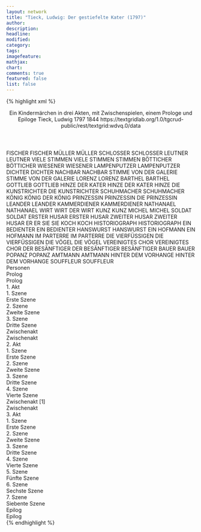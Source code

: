 ```yaml
---
layout: network
title: "Tieck, Ludwig: Der gestiefelte Kater (1797)"
author:
description:
headline:
modified:
category:
tags:
imagefeature: 
mathjax: 
chart: 
comments: true
featured: false
list: false
---
```

{% highlight xml %}
<?xml-model href="https://raw.githubusercontent.com/DLiNa/project/master/rules/lina.rnc"?><?xml-model href="https://raw.githubusercontent.com/DLiNa/project/master/rules/lina.sch"?>
<play xmlns="http://lina.digital">
  <header>
    <title>Der gestiefelte Kater</title>
    <subtitle>Ein Kindermärchen in drei Akten, mit Zwischenspielen, einem Prologe und Epiloge</subtitle>
    <genretitle/>
    <author>Tieck, Ludwig</author>
    <date type="print">1797</date>
    <date type="premiere">1844</date>
    <date type="written"/>
    <source>https://textgridlab.org/1.0/tgcrud-public/rest/textgrid:wdvq.0/data</source>
  </header>
  <personae>
    <character>
      <name>FISCHER</name>
      <alias xml:id="fischer">
        <name>FISCHER</name>
      </alias>
    </character>
    <character>
      <name>MÜLLER</name>
      <alias xml:id="müller">
        <name>MÜLLER</name>
      </alias>
    </character>
    <character>
      <name>SCHLOSSER</name>
      <alias xml:id="schlosser">
        <name>SCHLOSSER</name>
      </alias>
    </character>
    <character>
      <name>LEUTNER</name>
      <alias xml:id="leutner">
        <name>LEUTNER</name>
      </alias>
    </character>
    <character>
      <name>VIELE STIMMEN</name>
      <alias xml:id="viele_stimmen">
        <name>VIELE STIMMEN</name>
      </alias>
      <alias xml:id="stimmen">
        <name>STIMMEN</name>
      </alias>
    </character>
    <character>
      <name>BÖTTICHER</name>
      <alias xml:id="bötticher">
        <name>BÖTTICHER</name>
      </alias>
    </character>
    <character>
      <name>WIESENER</name>
      <alias xml:id="wiesener">
        <name>WIESENER</name>
      </alias>
    </character>
    <character>
      <name>LAMPENPUTZER</name>
      <alias xml:id="lampenputzer">
        <name>LAMPENPUTZER</name>
      </alias>
    </character>
    <character>
      <name>DICHTER</name>
      <alias xml:id="dichter">
        <name>DICHTER</name>
      </alias>
    </character>
    <character>
      <name>NACHBAR</name>
      <alias xml:id="nachbar">
        <name>NACHBAR</name>
      </alias>
    </character>
    <character>
      <name>STIMME VON DER GALERIE</name>
      <alias xml:id="stimme_von_der_galerie">
        <name>STIMME VON DER GALERIE</name>
      </alias>
    </character>
    <character>
      <name>LORENZ</name>
      <alias xml:id="lorenz">
        <name>LORENZ</name>
      </alias>
    </character>
    <character>
      <name>BARTHEL</name>
      <alias xml:id="barthel">
        <name>BARTHEL</name>
      </alias>
    </character>
    <character>
      <name>GOTTLIEB</name>
      <alias xml:id="gottlieb">
        <name>GOTTLIEB</name>
      </alias>
    </character>
    <character>
      <name>HINZE DER KATER</name>
      <alias xml:id="hinze_der_kater">
        <name>HINZE DER KATER</name>
      </alias>
      <alias xml:id="hinze">
        <name>HINZE</name>
      </alias>
    </character>
    <character>
      <name>DIE KUNSTRICHTER</name>
      <alias xml:id="die_kunstrichter">
        <name>DIE KUNSTRICHTER</name>
      </alias>
    </character>
    <character>
      <name>SCHUHMACHER</name>
      <alias xml:id="schuhmacher">
        <name>SCHUHMACHER</name>
      </alias>
    </character>
    <character>
      <name>KÖNIG</name>
      <alias xml:id="könig">
        <name>KÖNIG</name>
      </alias>
      <alias xml:id="der_könig">
        <name>DER KÖNIG</name>
      </alias>
    </character>
    <character>
      <name>PRINZESSIN</name>
      <alias xml:id="prinzessin">
        <name>PRINZESSIN</name>
      </alias>
      <alias xml:id="die_prinzessin">
        <name>DIE PRINZESSIN</name>
      </alias>
    </character>
    <character>
      <name>LEANDER</name>
      <alias xml:id="leander">
        <name>LEANDER</name>
      </alias>
    </character>
    <character>
      <name>KAMMERDIENER</name>
      <alias xml:id="kammerdiener">
        <name>KAMMERDIENER</name>
      </alias>
    </character>
    <character>
      <name>NATHANAEL</name>
      <alias xml:id="nathanael">
        <name>NATHANAEL</name>
      </alias>
    </character>
    <character>
      <name>WIRT</name>
      <alias xml:id="wirt">
        <name>WIRT</name>
      </alias>
      <alias xml:id="der_wirt">
        <name>DER WIRT</name>
      </alias>
    </character>
    <character>
      <name>KUNZ</name>
      <alias xml:id="kunz">
        <name>KUNZ</name>
      </alias>
    </character>
    <character>
      <name>MICHEL</name>
      <alias xml:id="michel">
        <name>MICHEL</name>
      </alias>
    </character>
    <character>
      <name>SOLDAT</name>
      <alias xml:id="soldat">
        <name>SOLDAT</name>
      </alias>
    </character>
    <character>
      <name>ERSTER HUSAR</name>
      <alias xml:id="erster_husar">
        <name>ERSTER HUSAR</name>
      </alias>
    </character>
    <character>
      <name>ZWEITER HUSAR</name>
      <alias xml:id="zweiter_husar">
        <name>ZWEITER HUSAR</name>
      </alias>
    </character>
    <character>
      <name>ER</name>
      <alias xml:id="er">
        <name>ER</name>
      </alias>
    </character>
    <character>
      <name>SIE</name>
      <alias xml:id="sie">
        <name>SIE</name>
      </alias>
    </character>
    <character>
      <name>KOCH</name>
      <alias xml:id="koch">
        <name>KOCH</name>
      </alias>
    </character>
    <character>
      <name>HISTORIOGRAPH</name>
      <alias xml:id="historiograph">
        <name>HISTORIOGRAPH</name>
      </alias>
    </character>
    <character>
      <name>EIN BEDIENTER</name>
      <alias xml:id="ein_bedienter">
        <name>EIN BEDIENTER</name>
      </alias>
    </character>
    <character>
      <name>HANSWURST</name>
      <alias xml:id="hanswurst">
        <name>HANSWURST</name>
      </alias>
    </character>
    <character>
      <name>EIN HOFMANN</name>
      <alias xml:id="ein_hofmann">
        <name>EIN HOFMANN</name>
      </alias>
    </character>
    <character>
      <name>IM PARTERRE</name>
      <alias xml:id="im_parterre">
        <name>IM PARTERRE</name>
      </alias>
    </character>
    <character>
      <name>DIE VIERFÜSSIGEN</name>
      <alias xml:id="die_vierfüssigen">
        <name>DIE VIERFÜSSIGEN</name>
      </alias>
    </character>
    <character>
      <name>DIE VÖGEL</name>
      <alias xml:id="die_vögel">
        <name>DIE VÖGEL</name>
      </alias>
    </character>
    <character>
      <name>VEREINIGTES CHOR</name>
      <alias xml:id="vereinigtes_chor">
        <name>VEREINIGTES CHOR</name>
      </alias>
    </character>
    <character>
      <name>DER BESÄNFTIGER</name>
      <alias xml:id="der_besänftiger">
        <name>DER BESÄNFTIGER</name>
      </alias>
      <alias xml:id="besänftiger">
        <name>BESÄNFTIGER</name>
      </alias>
    </character>
    <character>
      <name>BAUER</name>
      <alias xml:id="bauer">
        <name>BAUER</name>
      </alias>
    </character>
    <character>
      <name>POPANZ</name>
      <alias xml:id="popanz">
        <name>POPANZ</name>
      </alias>
    </character>
    <character>
      <name>AMTMANN</name>
      <alias xml:id="amtmann">
        <name>AMTMANN</name>
      </alias>
    </character>
    <character>
      <name>HINTER DEM VORHANGE</name>
      <alias xml:id="hinter_dem_vorhange">
        <name>HINTER DEM VORHANGE</name>
      </alias>
    </character>
    <character>
      <name>SOUFFLEUR</name>
      <alias xml:id="souffleur">
        <name>SOUFFLEUR</name>
      </alias>
    </character>
  </personae>
  <text>
    <div>
      <head>Personen</head>
    </div>
    <div>
      <head>Prolog</head>
      <div>
        <head>Prolog</head>
        <sp who="#fischer">
          <amount n="14" unit="speech_acts"/>
          <amount n="254" unit="words"/>
          <amount n="9" unit="lines"/>
          <amount n="1469" unit="chars"/>
        </sp>
        <sp who="#müller">
          <amount n="14" unit="speech_acts"/>
          <amount n="203" unit="words"/>
          <amount n="10" unit="lines"/>
          <amount n="1182" unit="chars"/>
        </sp>
        <sp who="#schlosser">
          <amount n="11" unit="speech_acts"/>
          <amount n="323" unit="words"/>
          <amount n="6" unit="lines"/>
          <amount n="1812" unit="chars"/>
        </sp>
        <sp who="#leutner">
          <amount n="12" unit="speech_acts"/>
          <amount n="116" unit="words"/>
          <amount n="10" unit="lines"/>
          <amount n="629" unit="chars"/>
        </sp>
        <sp who="#viele_stimmen">
          <amount n="1" unit="speech_acts"/>
          <amount n="14" unit="words"/>
          <amount n="1" unit="lines"/>
          <amount n="67" unit="chars"/>
        </sp>
        <sp who="#bötticher">
          <amount n="1" unit="speech_acts"/>
          <amount n="75" unit="words"/>
          <amount n="455" unit="chars"/>
        </sp>
        <sp who="#wiesener">
          <amount n="3" unit="speech_acts"/>
          <amount n="18" unit="words"/>
          <amount n="3" unit="lines"/>
          <amount n="104" unit="chars"/>
        </sp>
        <sp who="#stimmen">
          <amount n="1" unit="speech_acts"/>
          <amount n="9" unit="words"/>
          <amount n="1" unit="lines"/>
          <amount n="41" unit="chars"/>
        </sp>
        <sp who="#fischer #müller #schlosser #leutner #viele_stimmen #bötticher #wiesener #lampenputzer #dichter #nachbar #stimme_von_der_galerie">
          <amount n="5" unit="speech_acts"/>
          <amount n="29" unit="words"/>
          <amount n="5" unit="lines"/>
          <amount n="170" unit="chars"/>
        </sp>
        <sp who="#lampenputzer">
          <amount n="2" unit="speech_acts"/>
          <amount n="46" unit="words"/>
          <amount n="1" unit="lines"/>
          <amount n="267" unit="chars"/>
        </sp>
        <sp who="#dichter">
          <amount n="11" unit="speech_acts"/>
          <amount n="255" unit="words"/>
          <amount n="6" unit="lines"/>
          <amount n="1494" unit="chars"/>
        </sp>
        <sp who="#nachbar">
          <amount n="1" unit="speech_acts"/>
          <amount n="7" unit="words"/>
          <amount n="1" unit="lines"/>
          <amount n="49" unit="chars"/>
        </sp>
        <sp who="#stimme_von_der_galerie">
          <amount n="1" unit="speech_acts"/>
          <amount n="3" unit="words"/>
          <amount n="1" unit="lines"/>
          <amount n="10" unit="chars"/>
        </sp>
      </div>
    </div>
    <div>
      <head>1. Akt</head>
      <div>
        <head>1. Szene</head>
        <div>
          <head>Erste Szene</head>
          <sp who="#lorenz">
            <amount n="2" unit="speech_acts"/>
            <amount n="90" unit="words"/>
            <amount n="1" unit="lines"/>
            <amount n="479" unit="chars"/>
          </sp>
          <sp who="#leutner">
            <amount n="5" unit="speech_acts"/>
            <amount n="79" unit="words"/>
            <amount n="2" unit="lines"/>
            <amount n="431" unit="chars"/>
          </sp>
          <sp who="#müller">
            <amount n="5" unit="speech_acts"/>
            <amount n="127" unit="words"/>
            <amount n="4" unit="lines"/>
            <amount n="670" unit="chars"/>
          </sp>
          <sp who="#schlosser">
            <amount n="4" unit="speech_acts"/>
            <amount n="42" unit="words"/>
            <amount n="3" unit="lines"/>
            <amount n="257" unit="chars"/>
          </sp>
          <sp who="#barthel">
            <amount n="1" unit="speech_acts"/>
            <amount n="26" unit="words"/>
            <amount n="149" unit="chars"/>
          </sp>
          <sp who="#gottlieb">
            <amount n="32" unit="speech_acts"/>
            <amount n="632" unit="words"/>
            <amount n="25" unit="lines"/>
            <amount n="3404" unit="chars"/>
          </sp>
          <sp who="#fischer">
            <amount n="4" unit="speech_acts"/>
            <amount n="32" unit="words"/>
            <amount n="4" unit="lines"/>
            <amount n="184" unit="chars"/>
          </sp>
          <sp who="#hinze_der_kater">
            <amount n="1" unit="speech_acts"/>
            <amount n="10" unit="words"/>
            <amount n="1" unit="lines"/>
            <amount n="67" unit="chars"/>
          </sp>
          <sp who="#die_kunstrichter">
            <amount n="1" unit="speech_acts"/>
            <amount n="8" unit="words"/>
            <amount n="1" unit="lines"/>
            <amount n="38" unit="chars"/>
          </sp>
          <sp who="#hinze">
            <amount n="26" unit="speech_acts"/>
            <amount n="721" unit="words"/>
            <amount n="9" unit="lines"/>
            <amount n="3998" unit="chars"/>
          </sp>
          <sp who="#schuhmacher">
            <amount n="8" unit="speech_acts"/>
            <amount n="72" unit="words"/>
            <amount n="7" unit="lines"/>
            <amount n="347" unit="chars"/>
          </sp>
        </div>
      </div>
      <div>
        <head>2. Szene</head>
        <div>
          <head>Zweite Szene</head>
          <sp who="#könig">
            <amount n="14" unit="speech_acts"/>
            <amount n="790" unit="words"/>
            <amount n="5" unit="lines"/>
            <amount n="4425" unit="chars"/>
          </sp>
          <sp who="#prinzessin">
            <amount n="12" unit="speech_acts"/>
            <amount n="197" unit="words"/>
            <amount n="7" unit="lines"/>
            <amount n="1243" unit="chars"/>
          </sp>
          <sp who="#fischer">
            <amount n="3" unit="speech_acts"/>
            <amount n="30" unit="words"/>
            <amount n="3" unit="lines"/>
            <amount n="186" unit="chars"/>
          </sp>
          <sp who="#schlosser">
            <amount n="3" unit="speech_acts"/>
            <amount n="31" unit="words"/>
            <amount n="3" unit="lines"/>
            <amount n="146" unit="chars"/>
          </sp>
          <sp who="#müller">
            <amount n="2" unit="speech_acts"/>
            <amount n="27" unit="words"/>
            <amount n="1" unit="lines"/>
            <amount n="163" unit="chars"/>
          </sp>
          <sp who="#die_prinzessin">
            <amount n="1" unit="speech_acts"/>
            <amount n="109" unit="words"/>
            <amount n="559" unit="chars"/>
          </sp>
          <sp who="#leander">
            <amount n="9" unit="speech_acts"/>
            <amount n="182" unit="words"/>
            <amount n="6" unit="lines"/>
            <amount n="1084" unit="chars"/>
          </sp>
          <sp who="#kammerdiener">
            <amount n="1" unit="speech_acts"/>
            <amount n="17" unit="words"/>
            <amount n="105" unit="chars"/>
          </sp>
          <sp who="#nathanael">
            <amount n="9" unit="speech_acts"/>
            <amount n="192" unit="words"/>
            <amount n="4" unit="lines"/>
            <amount n="1036" unit="chars"/>
          </sp>
          <sp who="#leutner">
            <amount n="1" unit="speech_acts"/>
            <amount n="44" unit="words"/>
            <amount n="294" unit="chars"/>
          </sp>
        </div>
      </div>
      <div>
        <head>3. Szene</head>
        <div>
          <head>Dritte Szene</head>
          <sp who="#lorenz">
            <amount n="6" unit="speech_acts"/>
            <amount n="111" unit="words"/>
            <amount n="4" unit="lines"/>
            <amount n="568" unit="chars"/>
          </sp>
          <sp who="#wirt">
            <amount n="13" unit="speech_acts"/>
            <amount n="261" unit="words"/>
            <amount n="8" unit="lines"/>
            <amount n="1451" unit="chars"/>
          </sp>
          <sp who="#kunz">
            <amount n="1" unit="speech_acts"/>
            <amount n="5" unit="words"/>
            <amount n="1" unit="lines"/>
            <amount n="22" unit="chars"/>
          </sp>
          <sp who="#michel">
            <amount n="2" unit="speech_acts"/>
            <amount n="19" unit="words"/>
            <amount n="2" unit="lines"/>
            <amount n="111" unit="chars"/>
          </sp>
          <sp who="#soldat">
            <amount n="6" unit="speech_acts"/>
            <amount n="41" unit="words"/>
            <amount n="6" unit="lines"/>
            <amount n="240" unit="chars"/>
          </sp>
          <sp who="#erster_husar">
            <amount n="3" unit="speech_acts"/>
            <amount n="39" unit="words"/>
            <amount n="2" unit="lines"/>
            <amount n="211" unit="chars"/>
          </sp>
          <sp who="#zweiter_husar">
            <amount n="2" unit="speech_acts"/>
            <amount n="41" unit="words"/>
            <amount n="1" unit="lines"/>
            <amount n="198" unit="chars"/>
          </sp>
        </div>
      </div>
    </div>
    <div>
      <head>Zwischenakt</head>
      <div>
        <head>Zwischenakt</head>
        <sp who="#fischer">
          <amount n="4" unit="speech_acts"/>
          <amount n="44" unit="words"/>
          <amount n="4" unit="lines"/>
          <amount n="223" unit="chars"/>
        </sp>
        <sp who="#leutner">
          <amount n="3" unit="speech_acts"/>
          <amount n="57" unit="words"/>
          <amount n="1" unit="lines"/>
          <amount n="304" unit="chars"/>
        </sp>
        <sp who="#schlosser">
          <amount n="3" unit="speech_acts"/>
          <amount n="44" unit="words"/>
          <amount n="2" unit="lines"/>
          <amount n="221" unit="chars"/>
        </sp>
        <sp who="#müller">
          <amount n="1" unit="speech_acts"/>
          <amount n="18" unit="words"/>
          <amount n="109" unit="chars"/>
        </sp>
        <sp who="#wiesener">
          <amount n="3" unit="speech_acts"/>
          <amount n="61" unit="words"/>
          <amount n="2" unit="lines"/>
          <amount n="337" unit="chars"/>
        </sp>
        <sp who="#nachbar">
          <amount n="3" unit="speech_acts"/>
          <amount n="71" unit="words"/>
          <amount n="2" unit="lines"/>
          <amount n="363" unit="chars"/>
        </sp>
        <sp who="#bötticher">
          <amount n="3" unit="speech_acts"/>
          <amount n="225" unit="words"/>
          <amount n="1296" unit="chars"/>
        </sp>
      </div>
    </div>
    <div>
      <head>2. Akt</head>
      <div>
        <head>1. Szene</head>
        <div>
          <head>Erste Szene</head>
          <sp who="#gottlieb">
            <amount n="9" unit="speech_acts"/>
            <amount n="88" unit="words"/>
            <amount n="9" unit="lines"/>
            <amount n="486" unit="chars"/>
          </sp>
          <sp who="#hinze">
            <amount n="8" unit="speech_acts"/>
            <amount n="183" unit="words"/>
            <amount n="5" unit="lines"/>
            <amount n="999" unit="chars"/>
          </sp>
          <sp who="#fischer">
            <amount n="1" unit="speech_acts"/>
            <amount n="29" unit="words"/>
            <amount n="145" unit="chars"/>
          </sp>
          <sp who="#leutner">
            <amount n="1" unit="speech_acts"/>
            <amount n="12" unit="words"/>
            <amount n="1" unit="lines"/>
            <amount n="64" unit="chars"/>
          </sp>
          <sp who="#müller">
            <amount n="1" unit="speech_acts"/>
            <amount n="10" unit="words"/>
            <amount n="1" unit="lines"/>
            <amount n="62" unit="chars"/>
          </sp>
          <sp who="#schlosser">
            <amount n="1" unit="speech_acts"/>
            <amount n="49" unit="words"/>
            <amount n="297" unit="chars"/>
          </sp>
        </div>
      </div>
      <div>
        <head>2. Szene</head>
        <div>
          <head>Zweite Szene</head>
          <sp who="#hinze">
            <amount n="5" unit="speech_acts"/>
            <amount n="589" unit="words"/>
            <amount n="2" unit="lines"/>
            <amount n="3262" unit="chars"/>
          </sp>
          <sp who="#er">
            <amount n="7" unit="speech_acts"/>
            <amount n="211" unit="words"/>
            <amount n="2" unit="lines"/>
            <amount n="1141" unit="chars"/>
          </sp>
          <sp who="#sie">
            <amount n="6" unit="speech_acts"/>
            <amount n="104" unit="words"/>
            <amount n="3" unit="lines"/>
            <amount n="568" unit="chars"/>
          </sp>
          <sp who="#wiesener">
            <amount n="2" unit="speech_acts"/>
            <amount n="30" unit="words"/>
            <amount n="1" unit="lines"/>
            <amount n="150" unit="chars"/>
          </sp>
          <sp who="#nachbar">
            <amount n="1" unit="speech_acts"/>
            <amount n="10" unit="words"/>
            <amount n="1" unit="lines"/>
            <amount n="47" unit="chars"/>
          </sp>
          <sp who="#fischer">
            <amount n="2" unit="speech_acts"/>
            <amount n="20" unit="words"/>
            <amount n="2" unit="lines"/>
            <amount n="91" unit="chars"/>
          </sp>
          <sp who="#leutner">
            <amount n="2" unit="speech_acts"/>
            <amount n="36" unit="words"/>
            <amount n="1" unit="lines"/>
            <amount n="183" unit="chars"/>
          </sp>
          <sp who="#müller">
            <amount n="2" unit="speech_acts"/>
            <amount n="13" unit="words"/>
            <amount n="2" unit="lines"/>
            <amount n="79" unit="chars"/>
          </sp>
          <sp who="#schlosser">
            <amount n="2" unit="speech_acts"/>
            <amount n="41" unit="words"/>
            <amount n="216" unit="chars"/>
          </sp>
        </div>
      </div>
      <div>
        <head>3. Szene</head>
        <div>
          <head>Dritte Szene</head>
          <sp who="#könig">
            <amount n="14" unit="speech_acts"/>
            <amount n="673" unit="words"/>
            <amount n="4" unit="lines"/>
            <amount n="3645" unit="chars"/>
          </sp>
          <sp who="#koch">
            <amount n="2" unit="speech_acts"/>
            <amount n="73" unit="words"/>
            <amount n="1" unit="lines"/>
            <amount n="423" unit="chars"/>
          </sp>
          <sp who="#prinzessin">
            <amount n="1" unit="speech_acts"/>
            <amount n="3" unit="words"/>
            <amount n="1" unit="lines"/>
            <amount n="12" unit="chars"/>
          </sp>
          <sp who="#fischer">
            <amount n="2" unit="speech_acts"/>
            <amount n="41" unit="words"/>
            <amount n="1" unit="lines"/>
            <amount n="194" unit="chars"/>
          </sp>
          <sp who="#kammerdiener">
            <amount n="2" unit="speech_acts"/>
            <amount n="107" unit="words"/>
            <amount n="1" unit="lines"/>
            <amount n="608" unit="chars"/>
          </sp>
          <sp who="#hinze">
            <amount n="3" unit="speech_acts"/>
            <amount n="24" unit="words"/>
            <amount n="2" unit="lines"/>
            <amount n="137" unit="chars"/>
          </sp>
          <sp who="#nathanael">
            <amount n="2" unit="speech_acts"/>
            <amount n="9" unit="words"/>
            <amount n="1" unit="lines"/>
            <amount n="50" unit="chars"/>
          </sp>
          <sp who="#historiograph">
            <amount n="2" unit="speech_acts"/>
            <amount n="4" unit="words"/>
            <amount n="1" unit="lines"/>
            <amount n="15" unit="chars"/>
          </sp>
          <sp who="#leutner">
            <amount n="1" unit="speech_acts"/>
            <amount n="28" unit="words"/>
            <amount n="138" unit="chars"/>
          </sp>
          <sp who="#schlosser">
            <amount n="1" unit="speech_acts"/>
            <amount n="10" unit="words"/>
            <amount n="1" unit="lines"/>
            <amount n="57" unit="chars"/>
          </sp>
        </div>
      </div>
      <div>
        <head>4. Szene</head>
        <div>
          <head>Vierte Szene</head>
          <sp who="#könig">
            <amount n="33" unit="speech_acts"/>
            <amount n="1301" unit="words"/>
            <amount n="25" unit="lines"/>
            <amount n="7123" unit="chars"/>
          </sp>
          <sp who="#ein_bedienter">
            <amount n="1" unit="speech_acts"/>
            <amount n="14" unit="words"/>
            <amount n="1" unit="lines"/>
            <amount n="77" unit="chars"/>
          </sp>
          <sp who="#hanswurst">
            <amount n="20" unit="speech_acts"/>
            <amount n="700" unit="words"/>
            <amount n="9" unit="lines"/>
            <amount n="3860" unit="chars"/>
          </sp>
          <sp who="#hinze">
            <amount n="13" unit="speech_acts"/>
            <amount n="113" unit="words"/>
            <amount n="12" unit="lines"/>
            <amount n="579" unit="chars"/>
          </sp>
          <sp who="#leander">
            <amount n="15" unit="speech_acts"/>
            <amount n="416" unit="words"/>
            <amount n="8" unit="lines"/>
            <amount n="2441" unit="chars"/>
          </sp>
          <sp who="#prinzessin">
            <amount n="4" unit="speech_acts"/>
            <amount n="32" unit="words"/>
            <amount n="4" unit="lines"/>
            <amount n="157" unit="chars"/>
          </sp>
          <sp who="#ein_hofmann">
            <amount n="1" unit="speech_acts"/>
            <amount n="5" unit="words"/>
            <amount n="1" unit="lines"/>
            <amount n="27" unit="chars"/>
          </sp>
          <sp who="#dichter">
            <amount n="3" unit="speech_acts"/>
            <amount n="104" unit="words"/>
            <amount n="1" unit="lines"/>
            <amount n="558" unit="chars"/>
          </sp>
          <sp who="#im_parterre">
            <amount n="1" unit="speech_acts"/>
            <amount n="6" unit="words"/>
            <amount n="1" unit="lines"/>
            <amount n="37" unit="chars"/>
          </sp>
          <sp who="#fischer">
            <amount n="1" unit="speech_acts"/>
            <amount n="3" unit="words"/>
            <amount n="1" unit="lines"/>
            <amount n="13" unit="chars"/>
          </sp>
          <sp who="#wiesener">
            <amount n="1" unit="speech_acts"/>
            <amount n="13" unit="words"/>
            <amount n="1" unit="lines"/>
            <amount n="62" unit="chars"/>
          </sp>
          <sp who="#nachbar">
            <amount n="1" unit="speech_acts"/>
            <amount n="14" unit="words"/>
            <amount n="1" unit="lines"/>
            <amount n="74" unit="chars"/>
          </sp>
          <sp who="#könig #ein_bedienter #hanswurst #hinze #leander #prinzessin #ein_hofmann #dichter #im_parterre #fischer #wiesener #nachbar #die_vierfüssigen #die_vögel #vereinigtes_chor #der_besänftiger">
            <amount n="1" unit="speech_acts"/>
            <amount n="7" unit="words"/>
            <amount n="1" unit="lines"/>
            <amount n="39" unit="chars"/>
          </sp>
          <sp who="#die_vierfüssigen">
            <amount n="1" unit="speech_acts"/>
            <amount n="5" unit="words"/>
            <amount n="1" unit="lines"/>
            <amount n="25" unit="chars"/>
          </sp>
          <sp who="#die_vögel">
            <amount n="1" unit="speech_acts"/>
            <amount n="6" unit="words"/>
            <amount n="1" unit="lines"/>
            <amount n="22" unit="chars"/>
          </sp>
          <sp who="#vereinigtes_chor">
            <amount n="1" unit="speech_acts"/>
            <amount n="9" unit="words"/>
            <amount n="1" unit="lines"/>
            <amount n="40" unit="chars"/>
          </sp>
          <sp who="#der_besänftiger">
            <amount n="1" unit="speech_acts"/>
            <amount n="28" unit="words"/>
            <amount n="6" unit="lines"/>
            <amount n="138" unit="chars"/>
          </sp>
        </div>
      </div>
    </div>
    <div>
      <head>Zwischenakt [1]</head>
      <div>
        <head>Zwischenakt</head>
        <sp who="#wiesener">
          <amount n="2" unit="speech_acts"/>
          <amount n="10" unit="words"/>
          <amount n="2" unit="lines"/>
          <amount n="67" unit="chars"/>
        </sp>
        <sp who="#nachbar">
          <amount n="1" unit="speech_acts"/>
          <amount n="8" unit="words"/>
          <amount n="1" unit="lines"/>
          <amount n="42" unit="chars"/>
        </sp>
        <sp who="#leutner">
          <amount n="1" unit="speech_acts"/>
          <amount n="3" unit="words"/>
          <amount n="1" unit="lines"/>
          <amount n="13" unit="chars"/>
        </sp>
        <sp who="#fischer">
          <amount n="5" unit="speech_acts"/>
          <amount n="50" unit="words"/>
          <amount n="4" unit="lines"/>
          <amount n="259" unit="chars"/>
        </sp>
        <sp who="#schlosser">
          <amount n="2" unit="speech_acts"/>
          <amount n="16" unit="words"/>
          <amount n="2" unit="lines"/>
          <amount n="81" unit="chars"/>
        </sp>
        <sp who="#bötticher">
          <amount n="6" unit="speech_acts"/>
          <amount n="788" unit="words"/>
          <amount n="4535" unit="chars"/>
        </sp>
        <sp who="#müller">
          <amount n="2" unit="speech_acts"/>
          <amount n="11" unit="words"/>
          <amount n="2" unit="lines"/>
          <amount n="63" unit="chars"/>
        </sp>
      </div>
    </div>
    <div>
      <head>3. Akt</head>
      <div>
        <head>1. Szene</head>
        <div>
          <head>Erste Szene</head>
          <sp who="#gottlieb">
            <amount n="8" unit="speech_acts"/>
            <amount n="133" unit="words"/>
            <amount n="5" unit="lines"/>
            <amount n="692" unit="chars"/>
          </sp>
          <sp who="#hinze">
            <amount n="8" unit="speech_acts"/>
            <amount n="125" unit="words"/>
            <amount n="6" unit="lines"/>
            <amount n="655" unit="chars"/>
          </sp>
          <sp who="#schlosser">
            <amount n="6" unit="speech_acts"/>
            <amount n="141" unit="words"/>
            <amount n="2" unit="lines"/>
            <amount n="721" unit="chars"/>
          </sp>
          <sp who="#fischer">
            <amount n="2" unit="speech_acts"/>
            <amount n="33" unit="words"/>
            <amount n="2" unit="lines"/>
            <amount n="172" unit="chars"/>
          </sp>
          <sp who="#müller">
            <amount n="2" unit="speech_acts"/>
            <amount n="26" unit="words"/>
            <amount n="2" unit="lines"/>
            <amount n="148" unit="chars"/>
          </sp>
          <sp who="#wiesener">
            <amount n="2" unit="speech_acts"/>
            <amount n="54" unit="words"/>
            <amount n="273" unit="chars"/>
          </sp>
          <sp who="#nachbar">
            <amount n="1" unit="speech_acts"/>
            <amount n="6" unit="words"/>
            <amount n="1" unit="lines"/>
            <amount n="34" unit="chars"/>
          </sp>
          <sp who="#bötticher">
            <amount n="4" unit="speech_acts"/>
            <amount n="39" unit="words"/>
            <amount n="3" unit="lines"/>
            <amount n="236" unit="chars"/>
          </sp>
        </div>
      </div>
      <div>
        <head>2. Szene</head>
        <div>
          <head>Zweite Szene</head>
          <sp who="#hinze">
            <amount n="4" unit="speech_acts"/>
            <amount n="147" unit="words"/>
            <amount n="806" unit="chars"/>
          </sp>
          <sp who="#er">
            <amount n="6" unit="speech_acts"/>
            <amount n="33" unit="words"/>
            <amount n="6" unit="lines"/>
            <amount n="200" unit="chars"/>
          </sp>
          <sp who="#sie">
            <amount n="6" unit="speech_acts"/>
            <amount n="33" unit="words"/>
            <amount n="6" unit="lines"/>
            <amount n="183" unit="chars"/>
          </sp>
          <sp who="#er #sie">
            <amount n="1" unit="speech_acts"/>
            <amount n="8" unit="words"/>
            <amount n="1" unit="lines"/>
            <amount n="48" unit="chars"/>
          </sp>
          <sp who="#bötticher">
            <amount n="1" unit="speech_acts"/>
            <amount n="7" unit="words"/>
            <amount n="1" unit="lines"/>
            <amount n="23" unit="chars"/>
          </sp>
          <sp who="#schlosser">
            <amount n="1" unit="speech_acts"/>
            <amount n="10" unit="words"/>
            <amount n="1" unit="lines"/>
            <amount n="54" unit="chars"/>
          </sp>
        </div>
      </div>
      <div>
        <head>3. Szene</head>
        <div>
          <head>Dritte Szene</head>
          <sp who="#könig">
            <amount n="5" unit="speech_acts"/>
            <amount n="233" unit="words"/>
            <amount n="1" unit="lines"/>
            <amount n="1363" unit="chars"/>
          </sp>
          <sp who="#prinzessin">
            <amount n="1" unit="speech_acts"/>
            <amount n="26" unit="words"/>
            <amount n="181" unit="chars"/>
          </sp>
          <sp who="#leander">
            <amount n="10" unit="speech_acts"/>
            <amount n="118" unit="words"/>
            <amount n="8" unit="lines"/>
            <amount n="690" unit="chars"/>
          </sp>
          <sp who="#hanswurst">
            <amount n="13" unit="speech_acts"/>
            <amount n="152" unit="words"/>
            <amount n="11" unit="lines"/>
            <amount n="874" unit="chars"/>
          </sp>
          <sp who="#leutner">
            <amount n="1" unit="speech_acts"/>
            <amount n="23" unit="words"/>
            <amount n="114" unit="chars"/>
          </sp>
          <sp who="#müller">
            <amount n="2" unit="speech_acts"/>
            <amount n="13" unit="words"/>
            <amount n="2" unit="lines"/>
            <amount n="72" unit="chars"/>
          </sp>
          <sp who="#fischer">
            <amount n="2" unit="speech_acts"/>
            <amount n="35" unit="words"/>
            <amount n="2" unit="lines"/>
            <amount n="146" unit="chars"/>
          </sp>
          <sp who="#hinze">
            <amount n="5" unit="speech_acts"/>
            <amount n="282" unit="words"/>
            <amount n="2" unit="lines"/>
            <amount n="1619" unit="chars"/>
          </sp>
          <sp who="#schlosser">
            <amount n="2" unit="speech_acts"/>
            <amount n="36" unit="words"/>
            <amount n="1" unit="lines"/>
            <amount n="193" unit="chars"/>
          </sp>
          <sp who="#bötticher">
            <amount n="1" unit="speech_acts"/>
            <amount n="5" unit="words"/>
            <amount n="1" unit="lines"/>
            <amount n="16" unit="chars"/>
          </sp>
        </div>
      </div>
      <div>
        <head>4. Szene</head>
        <div>
          <head>Vierte Szene</head>
          <sp who="#der_wirt">
            <amount n="1" unit="speech_acts"/>
            <amount n="134" unit="words"/>
            <amount n="741" unit="chars"/>
          </sp>
          <sp who="#hinze">
            <amount n="4" unit="speech_acts"/>
            <amount n="177" unit="words"/>
            <amount n="1" unit="lines"/>
            <amount n="926" unit="chars"/>
          </sp>
          <sp who="#wirt">
            <amount n="6" unit="speech_acts"/>
            <amount n="308" unit="words"/>
            <amount n="3" unit="lines"/>
            <amount n="1589" unit="chars"/>
          </sp>
          <sp who="#prinzessin">
            <amount n="5" unit="speech_acts"/>
            <amount n="42" unit="words"/>
            <amount n="5" unit="lines"/>
            <amount n="242" unit="chars"/>
          </sp>
          <sp who="#könig">
            <amount n="5" unit="speech_acts"/>
            <amount n="122" unit="words"/>
            <amount n="2" unit="lines"/>
            <amount n="618" unit="chars"/>
          </sp>
        </div>
      </div>
      <div>
        <head>5. Szene</head>
        <div>
          <head>Fünfte Szene</head>
          <sp who="#kunz">
            <amount n="7" unit="speech_acts"/>
            <amount n="180" unit="words"/>
            <amount n="4" unit="lines"/>
            <amount n="929" unit="chars"/>
          </sp>
          <sp who="#hinze">
            <amount n="3" unit="speech_acts"/>
            <amount n="78" unit="words"/>
            <amount n="1" unit="lines"/>
            <amount n="404" unit="chars"/>
          </sp>
          <sp who="#fischer">
            <amount n="1" unit="speech_acts"/>
            <amount n="5" unit="words"/>
            <amount n="1" unit="lines"/>
            <amount n="30" unit="chars"/>
          </sp>
          <sp who="#schlosser">
            <amount n="1" unit="speech_acts"/>
            <amount n="12" unit="words"/>
            <amount n="1" unit="lines"/>
            <amount n="52" unit="chars"/>
          </sp>
          <sp who="#könig">
            <amount n="4" unit="speech_acts"/>
            <amount n="99" unit="words"/>
            <amount n="1" unit="lines"/>
            <amount n="517" unit="chars"/>
          </sp>
          <sp who="#prinzessin">
            <amount n="1" unit="speech_acts"/>
            <amount n="29" unit="words"/>
            <amount n="147" unit="chars"/>
          </sp>
        </div>
      </div>
      <div>
        <head>6. Szene</head>
        <div>
          <head>Sechste Szene</head>
          <sp who="#gottlieb">
            <amount n="8" unit="speech_acts"/>
            <amount n="83" unit="words"/>
            <amount n="7" unit="lines"/>
            <amount n="408" unit="chars"/>
          </sp>
          <sp who="#hinze">
            <amount n="11" unit="speech_acts"/>
            <amount n="127" unit="words"/>
            <amount n="9" unit="lines"/>
            <amount n="633" unit="chars"/>
          </sp>
          <sp who="#könig">
            <amount n="6" unit="speech_acts"/>
            <amount n="85" unit="words"/>
            <amount n="4" unit="lines"/>
            <amount n="483" unit="chars"/>
          </sp>
          <sp who="#prinzessin">
            <amount n="1" unit="speech_acts"/>
            <amount n="1" unit="words"/>
            <amount n="1" unit="lines"/>
            <amount n="8" unit="chars"/>
          </sp>
          <sp who="#ein_bedienter">
            <amount n="2" unit="speech_acts"/>
            <amount n="36" unit="words"/>
            <amount n="1" unit="lines"/>
            <amount n="184" unit="chars"/>
          </sp>
          <sp who="#leutner">
            <amount n="1" unit="speech_acts"/>
            <amount n="16" unit="words"/>
            <amount n="1" unit="lines"/>
            <amount n="92" unit="chars"/>
          </sp>
          <sp who="#wiesener">
            <amount n="1" unit="speech_acts"/>
            <amount n="6" unit="words"/>
            <amount n="1" unit="lines"/>
            <amount n="32" unit="chars"/>
          </sp>
          <sp who="#nachbar">
            <amount n="1" unit="speech_acts"/>
            <amount n="8" unit="words"/>
            <amount n="1" unit="lines"/>
            <amount n="31" unit="chars"/>
          </sp>
        </div>
      </div>
      <div>
        <head>7. Szene</head>
        <div>
          <head>Siebente Szene</head>
          <sp who="#bauer">
            <amount n="3" unit="speech_acts"/>
            <amount n="37" unit="words"/>
            <amount n="2" unit="lines"/>
            <amount n="207" unit="chars"/>
          </sp>
          <sp who="#popanz">
            <amount n="14" unit="speech_acts"/>
            <amount n="166" unit="words"/>
            <amount n="11" unit="lines"/>
            <amount n="924" unit="chars"/>
          </sp>
          <sp who="#amtmann">
            <amount n="5" unit="speech_acts"/>
            <amount n="91" unit="words"/>
            <amount n="3" unit="lines"/>
            <amount n="489" unit="chars"/>
          </sp>
          <sp who="#hinze">
            <amount n="12" unit="speech_acts"/>
            <amount n="242" unit="words"/>
            <amount n="6" unit="lines"/>
            <amount n="1357" unit="chars"/>
          </sp>
          <sp who="#schlosser">
            <amount n="3" unit="speech_acts"/>
            <amount n="144" unit="words"/>
            <amount n="809" unit="chars"/>
          </sp>
          <sp who="#bötticher">
            <amount n="6" unit="speech_acts"/>
            <amount n="185" unit="words"/>
            <amount n="4" unit="lines"/>
            <amount n="1085" unit="chars"/>
          </sp>
          <sp who="#fischer">
            <amount n="5" unit="speech_acts"/>
            <amount n="36" unit="words"/>
            <amount n="5" unit="lines"/>
            <amount n="196" unit="chars"/>
          </sp>
          <sp who="#müller">
            <amount n="4" unit="speech_acts"/>
            <amount n="51" unit="words"/>
            <amount n="3" unit="lines"/>
            <amount n="257" unit="chars"/>
          </sp>
          <sp who="#leutner">
            <amount n="2" unit="speech_acts"/>
            <amount n="35" unit="words"/>
            <amount n="1" unit="lines"/>
            <amount n="194" unit="chars"/>
          </sp>
          <sp who="#dichter">
            <amount n="3" unit="speech_acts"/>
            <amount n="266" unit="words"/>
            <amount n="2" unit="lines"/>
            <amount n="1313" unit="chars"/>
          </sp>
          <sp who="#besänftiger">
            <amount n="3" unit="speech_acts"/>
            <amount n="86" unit="words"/>
            <amount n="15" unit="lines"/>
            <amount n="442" unit="chars"/>
          </sp>
          <sp who="#wiesener">
            <amount n="1" unit="speech_acts"/>
            <amount n="16" unit="words"/>
            <amount n="1" unit="lines"/>
            <amount n="77" unit="chars"/>
          </sp>
          <sp who="#könig">
            <amount n="3" unit="speech_acts"/>
            <amount n="31" unit="words"/>
            <amount n="2" unit="lines"/>
            <amount n="171" unit="chars"/>
          </sp>
          <sp who="#gottlieb">
            <amount n="4" unit="speech_acts"/>
            <amount n="45" unit="words"/>
            <amount n="3" unit="lines"/>
            <amount n="258" unit="chars"/>
          </sp>
          <sp who="#prinzessin">
            <amount n="1" unit="speech_acts"/>
            <amount n="5" unit="words"/>
            <amount n="1" unit="lines"/>
            <amount n="22" unit="chars"/>
          </sp>
          <sp who="#leander">
            <amount n="1" unit="speech_acts"/>
            <amount n="141" unit="words"/>
            <amount n="14" unit="lines"/>
            <amount n="829" unit="chars"/>
          </sp>
        </div>
      </div>
    </div>
    <div>
      <head>Epilog</head>
      <div>
        <head>Epilog</head>
        <sp who="#der_könig">
          <amount n="1" unit="speech_acts"/>
          <amount n="11" unit="words"/>
          <amount n="1" unit="lines"/>
          <amount n="73" unit="chars"/>
        </sp>
        <sp who="#fischer">
          <amount n="5" unit="speech_acts"/>
          <amount n="31" unit="words"/>
          <amount n="5" unit="lines"/>
          <amount n="155" unit="chars"/>
        </sp>
        <sp who="#könig">
          <amount n="1" unit="speech_acts"/>
          <amount n="6" unit="words"/>
          <amount n="1" unit="lines"/>
          <amount n="38" unit="chars"/>
        </sp>
        <sp who="#fischer #hinter_dem_vorhange #hanswurst #dichter #müller #schlosser #leutner #souffleur #bötticher">
          <amount n="1" unit="speech_acts"/>
          <amount n="11" unit="words"/>
          <amount n="1" unit="lines"/>
          <amount n="52" unit="chars"/>
        </sp>
        <sp who="#hinter_dem_vorhange">
          <amount n="1" unit="speech_acts"/>
          <amount n="19" unit="words"/>
          <amount n="124" unit="chars"/>
        </sp>
        <sp who="#hanswurst">
          <amount n="1" unit="speech_acts"/>
          <amount n="92" unit="words"/>
          <amount n="496" unit="chars"/>
        </sp>
        <sp who="#dichter">
          <amount n="16" unit="speech_acts"/>
          <amount n="193" unit="words"/>
          <amount n="15" unit="lines"/>
          <amount n="1085" unit="chars"/>
        </sp>
        <sp who="#müller">
          <amount n="6" unit="speech_acts"/>
          <amount n="79" unit="words"/>
          <amount n="4" unit="lines"/>
          <amount n="431" unit="chars"/>
        </sp>
        <sp who="#schlosser">
          <amount n="2" unit="speech_acts"/>
          <amount n="42" unit="words"/>
          <amount n="253" unit="chars"/>
        </sp>
        <sp who="#leutner">
          <amount n="2" unit="speech_acts"/>
          <amount n="18" unit="words"/>
          <amount n="2" unit="lines"/>
          <amount n="105" unit="chars"/>
        </sp>
        <sp who="#souffleur">
          <amount n="2" unit="speech_acts"/>
          <amount n="20" unit="words"/>
          <amount n="1" unit="lines"/>
          <amount n="118" unit="chars"/>
        </sp>
        <sp who="#bötticher">
          <amount n="4" unit="speech_acts"/>
          <amount n="110" unit="words"/>
          <amount n="2" unit="lines"/>
          <amount n="666" unit="chars"/>
        </sp>
      </div>
    </div>
  </text>
</play>
{% endhighlight %}